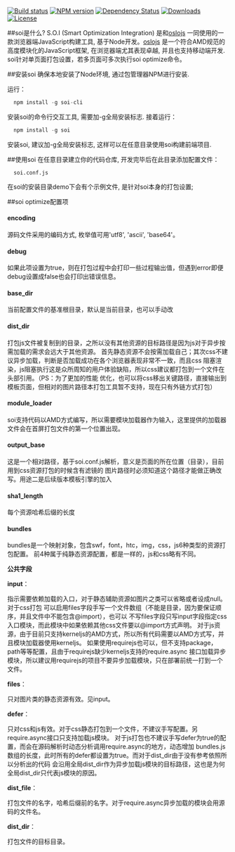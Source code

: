 [![Build status][travis-image]][travis-url]
[![NPM version][npm-image]][npm-url]
[![Dependency Status][david-image]][david-url]
[![Downloads][downloads-image]][downloads-url]
[![License][license-image]][license-url]

<style></style>

##soi是什么?
S.O.I (Smart Optimization Integration) 是和[oslojs](https://github.com/Saber-Team/oslojs)
一同使用的一款浏览器端JavaScript构建工具, 基于Node开发。[oslojs](https://github.com/Saber-Team/oslojs)
是一个符合AMD规范的高度模块化的JavaScript框架, 在浏览器端尤其表现卓越, 并且也支持移动端开发.
soi针对单页面打包设置，若多页面可多次执行soi optimize命令。

##安装soi
确保本地安装了Node环境, 通过包管理器NPM进行安装.

运行：
```javascript
  npm install -g soi-cli
```
安装soi的命令行交互工具, 需要加-g全局安装标志.
接着运行：
```javascript
  npm install -g soi
```
安装soi, 建议加-g全局安装标志, 这样可以在任意目录使用soi构建前端项目.

##使用soi
在任意目录建立你的代码仓库, 开发完毕后在此目录添加配置文件：
```
  soi.conf.js
```
在soi的安装目录demo下会有个示例文件, 是针对soi本身的打包设置;

##soi optimize配置项
#### encoding
源码文件采用的编码方式, 枚举值可用'utf8', 'ascii', 'base64'。

#### debug
如果此项设置为true，则在打包过程中会打印一些过程输出值，但遇到error即便debug设置成false也会打印出错误信息。

#### base_dir
当前配置文件的基准根目录，默认是当前目录，也可以手动改

#### dist_dir
打包js文件被复制到的目录，之所以没有其他资源的目标路径是因为js对于异步按需加载的需求会远大于其他资源。
首先静态资源不会按需加载自己；其次css不建议异步加载，判断是否加载成功在各个浏览器表现非常不一致，而且css
阻塞渲染，js阻塞执行这是众所周知的用户体验缺陷，所以css建议都打包到一个文件在头部引用。（PS：为了更加的性能
优化，也可以将css移出关键路径，直接输出到模板页面，但相对的图片路径本打包工具暂不支持，现在只有外链方式打包）

#### module_loader
soi支持代码以AMD方式编写，所以需要模块加载器作为输入，这里提供的加载器文件会在首屏打包文件的第一个位置出现。

#### output_base
这是一个相对路径，基于soi.conf.js解析，意义是页面的所在位置（目录），目前用到css资源打包的时候含有滤镜的
图片路径时必须知道这个路径才能做正确改写。用途二是后续版本模板引擎的加入

#### sha1_length
每个资源哈希后缀的长度

#### bundles
bundles是一个映射对象，包含swf，font，htc，img，css，js6种类型的资源打包配置。
前4种属于纯静态资源配置，都是一样的，js和css略有不同。

**公共字段**

**input**：

指示需要依赖加载的入口，对于静态辅助资源如图片之类可以省略或者设成null。对于css打包
可以启用files字段手写一个文件数组（不能是目录，因为要保证顺序，并且文件中不能包含@import），也可以
不写files字段只写input字段指定css入口模块，而此模块中如果依赖其他css文件要以@import方式声明。
对于js资源，由于目前只支持kerneljs的AMD方式，所以所有代码需要以AMD方式写，并且模块加载器使用kerneljs。
如果使用requirejs也可以，但不支持package，path等等配置，且由于requirejs缺少kerneljs支持的require.async
接口加载异步模块，所以建议用requirejs的项目不要异步加载模块，只在部署前统一打到一个文件。

**files**：

只对图片类的静态资源有效。见input。

**defer**：

只对css和js有效。对于css静态打包到一个文件，不建议手写配置。另require.async接口只支持加载js模块。
对于js打包也不建议手写defer为true的配置，而会在源码解析时动态分析调用require.async的地方，动态增加
bundles.js数组的长度，此时所有的defer都设置为true。而对于dist_dir由于没有参考依照所以分析出的代码
会沿用全局dist_dir作为异步加载js模块的目标路径，这也是为何全局dist_dir只代表js模块的原因。

**dist_file**：

打包文件的名字，哈希后缀前的名字。对于require.async异步加载的模块会用源码的文件名。

**dist_dir**：

打包文件的目标目录。



[travis-image]: https://img.shields.io/travis/Saber-Team/soi.svg?style=flat-square
[travis-url]: https://travis-ci.org/Saber-Team/soi
[npm-image]: https://img.shields.io/npm/v/soi.svg?style=flat-square
[npm-url]: https://npmjs.org/package/soi
[node-image]: https://img.shields.io/node/v/soi.svg?style=flat-square
[node-url]: https://npmjs.org/package/soi
[david-image]: http://img.shields.io/david/Saber-Team/soi.svg?style=flat-square
[david-url]: https://david-dm.org/Saber-Team/soi
[coveralls-image]: https://img.shields.io/coveralls/Saber-Team/soi.svg?style=flat-square
[coveralls-url]: https://coveralls.io/r/Saber-Team/soi?branch=master
[downloads-image]: http://img.shields.io/npm/dm/soi.svg?style=flat-square
[downloads-url]: https://npmjs.org/package/soi
[license-image]: http://img.shields.io/npm/l/soi.svg?style=flat-square
[license-url]: LICENSE.md